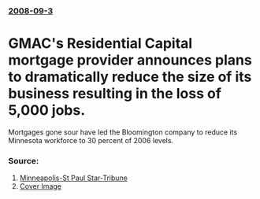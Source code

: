 ### [2008-09-3](/news/2008/09/3/index.md)

#  GMAC's Residential Capital mortgage provider announces plans to dramatically reduce the size of its business resulting in the loss of 5,000 jobs. 

Mortgages gone sour have led the Bloomington company to reduce its Minnesota workforce to 30 percent of 2006 levels.


### Source:

1. [Minneapolis-St Paul Star-Tribune](http://www.startribune.com/business/27813299.html)
1. [Cover Image](http://assets.startribune.com/static/img/branding/logos/strib-social-card.png?d=1490813369)
